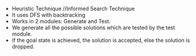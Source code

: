 - Heuristic Technique //Informed Search Technique
- It uses DFS with backtracking
- Works in 2 modules: Generate and Test.
- We generate all the possible solutions which are tested by the test module.
- If the goal state is achieved, the solution is accepted, else the solution is dropped.
